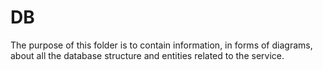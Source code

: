 # DB

The purpose of this folder is to contain information, in forms of diagrams, about all the database structure and entities related to the service.
